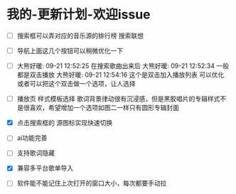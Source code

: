 # 我的-更新计划-欢迎issue

- [ ] 搜索框可以弄对应的音乐源的排行榜 搜索联想
- [ ] 导航上面这几个按钮可以稍微优化一下
- [ ] 大熊好暖: 09-21 12:52:25 在搜索歌曲出来后 大熊好暖: 09-21 12:52:34 一般都是双击播放 大熊好暖: 09-21 12:54:16 这个是双击加入播放列表   可以优化   或者可以把这个双击做一个选项，让人选择
- [ ] 播放页 样式模板选择 歌词背景律动很有沉浸感，但是黑胶唱片的专辑样式不是很喜欢，希望增加一个选项如图二一样只有圆形专辑封面
- [x] 点击搜索框的 源图标实现快速切换
- [ ] ai功能完善
- [ ] 支持歌词隐藏
- [x] 兼容多平台歌单导入
- [ ] 软件能不能记住上次打开的窗口大小，每次都要手动拉

